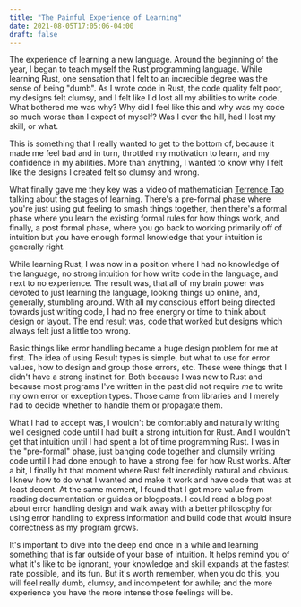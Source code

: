 ```yaml
---
title: "The Painful Experience of Learning"
date: 2021-08-05T17:05:06-04:00
draft: false
---
```


The experience of learning a new language. Around the beginning of the year, I began to teach myself
the Rust programming language. While learning Rust, one sensation that I felt to an incredible degree
was the sense of being "dumb". As I wrote code in Rust, the code quality felt poor, my designs felt
clumsy, and I felt like I'd lost all my abilities to write code. What bothered me was why?  Why did
I feel like this and why was my code so much worse than I expect of myself?  Was I over the hill, 
had I lost my skill, or what.

This is something that I really wanted to get to the bottom of, because it made me feel bad and in
turn, throttled my motivation to learn, and my confidence in my abilities. More than anything, I 
wanted to know why I felt like the designs I created felt so clumsy and wrong.

What finally gave me they key was a video of mathematician 
[Terrence Tao](https://www.youtube.com/watch?v=48Hr3CT5Tpk) talking about the stages
of learning. There's a pre-formal phase where you're just using gut feeling to smash things together,
then there's a formal phase where you learn the existing formal rules for how things work, and
finally, a post formal phase, where you go back to working primarily off of intuition but you have
enough formal knowledge that your intuition is generally right.

While learning Rust, I was now in a position where I had no knowledge of the language, no strong
intuition for how write code in the language, and next to no experience. The result was, that all
of my brain power was devoted to just learning the language, looking things up online, and, generally,
stumbling around. With all my conscious effort being directed towards just writing code, I had no
free energry or time to think about design or layout. The end result was, code that worked but designs
which always felt just a little too wrong.

Basic things like error handling became a huge design problem for me at first.  The idea of using
Result types is simple, but what to use for error values, how to design and group those errors, etc.
These were things that I didn't have a strong instinct for.  Both because I was new to Rust and
because most programs I've written in the past did not require _me_ to write my own error or
exception types.  Those came from libraries and I merely had to decide whether to handle them or 
propagate them.

What I had to accept was, I wouldn't be comfortably and naturally writing well designed code until
I had built a strong intuition for Rust.  And I wouldn't get that intuition until I had spent a
lot of time programming Rust.  I was in the "pre-formal" phase, just banging code together and 
clumsily writing code until I had done enough to have a strong feel for how Rust works. After a bit,
I finally hit that moment where Rust felt incredibly natural and obvious.  I knew how to do what I
wanted and make it work and have code that was at least decent.  At the same moment, I found that
I got more value from reading documentation or guides or blogposts.  I could read a blog post about
error handling design and walk away with a better philosophy for using error handling to express
information and build code that would insure correctness as my program grows.

It's important to dive into the deep end once in a while and learning something that is far outside
of your base of intuition. It helps remind you of what it's like to be ignorant, your knowledge and
skill expands at the fastest rate possible, and its fun. But it's worth remember, when you do this,
you will feel really dumb, clumsy, and incompetent for awhile; and the more experience you have the
more intense those feelings will be.